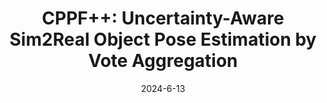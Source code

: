 ---
title: "CPPF++: Uncertainty-Aware Sim2Real Object Pose Estimation by Vote Aggregation"
collection: publications
permalink: /publications/cppf++
excerpt: 'Object pose estimation constitutes a critical area within the domain of 3D vision. While contemporary state-of-the-art methods that leverage real-world pose annotations have demonstrated commendable performance, the procurement of such real-world training data incurs substantial costs. This paper focuses on a specific setting wherein only 3D CAD models are utilized as a priori knowledge, devoid of any background or clutter information. We introduce a novel method, CPPF++, designed for sim-to-real pose estimation. This method builds upon the foundational point-pair voting scheme of CPPF, reconceptualizing it through a probabilistic lens. To address the challenge of voting collision, we model voting uncertainty by estimating the probabilistic distribution of each point pair within the canonical space. This approach is further augmented by iterative noise filtering, employed to eradicate votes associated with backgrounds or clutters.
Additionally, we enhance the context provided by each voting unit by introducing $N$-point tuples. In conjunction with this methodological contribution, we present a new category-level pose estimation dataset, DiversePose 300. This dataset is specifically crafted to facilitate a more rigorous evaluation of current state-of-the-art methods, encompassing a broader and more challenging array of real-world scenarios.
Empirical results substantiate the efficacy of our proposed method, revealing a significant reduction in the disparity between simulation and real-world performance. '
date: '2024-6-13'
venue: 'TPAMI'
image: '/images/cppf++.png'
weight: 500
arxiv: 'https://arxiv.org/abs/2211.13398'
code: 'https://github.com/qq456cvb/CPPF2'
site: '/projects/cppf++'
citation: 'You, Y., He, W., Liu, J., Xiong, H., Wang, W., & Lu, C. (2022). CPPF++: Uncertainty-Aware Sim2Real Object Pose Estimation by Vote Aggregation. TPAMI 2024.'
authors: '<b>Yang You</b>, Wenhao He, Jin Liu, Hongkai Xiong, Weiming Wang, Cewu Lu'
---